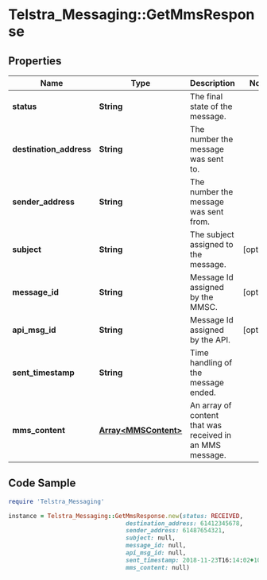 # Telstra_Messaging::GetMmsResponse

## Properties

Name | Type | Description | Notes
------------ | ------------- | ------------- | -------------
**status** | **String** | The final state of the message.  | 
**destination_address** | **String** | The number the message was sent to.  | 
**sender_address** | **String** | The number the message was sent from.  | 
**subject** | **String** | The subject assigned to the message.  | [optional] 
**message_id** | **String** | Message Id assigned by the MMSC.  | [optional] 
**api_msg_id** | **String** | Message Id assigned by the API.  | [optional] 
**sent_timestamp** | **String** | Time handling of the message ended.  | 
**mms_content** | [**Array&lt;MMSContent&gt;**](MMSContent.md) | An array of content that was received in an MMS message.  | 

## Code Sample

```ruby
require 'Telstra_Messaging'

instance = Telstra_Messaging::GetMmsResponse.new(status: RECEIVED,
                                 destination_address: 61412345678,
                                 sender_address: 61487654321,
                                 subject: null,
                                 message_id: null,
                                 api_msg_id: null,
                                 sent_timestamp: 2018-11-23T16:14:02+10:00,
                                 mms_content: null)
```


